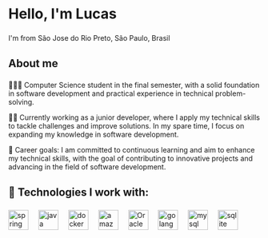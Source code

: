 <h1 align="left">Hello, I'm Lucas</h1>

###

<p align="left">I'm from São Jose do Rio Preto, São Paulo, Brasil</p>

###

<h2 align="left">About me</h2>

###

<p align="left">👨🏼‍🎓 Computer Science student in the final semester, with a solid foundation in software development and practical experience in technical problem-solving.

👨‍💻 Currently working as a junior developer, where I apply my technical skills to tackle challenges and improve solutions. In my spare time, I focus on expanding my knowledge in software development.

💼 Career goals: I am committed to continuous learning and aim to enhance my technical skills, with the goal of contributing to innovative projects and advancing in the field of software development.</p>

###

<h2 align="left">🔧 Technologies I work with:</h2>

###

<div align="left">
  <img src="https://cdn.jsdelivr.net/gh/devicons/devicon/icons/spring/spring-original.svg" height="40" alt="spring logo"  />
  <img width="12" />
  <img src="https://cdn.jsdelivr.net/gh/devicons/devicon/icons/java/java-original.svg" height="40" alt="java logo"  />
  <img width="12" />
  <img src="https://cdn.simpleicons.org/docker/FF2D20" height="40" alt="docker logo"  />
  <img width="12" />
  <img src="https://cdn.simpleicons.org/amazonwebservices/FF2D20" height="40" alt="amazonwebservices logo"  />
   <img width="12" />
  <img src="https://cdn.jsdelivr.net/gh/devicons/devicon@latest/icons/oracle/oracle-original.svg" height="40" alt="Oracle logo" />
  <img width="12" />
  <img src="https://cdn.jsdelivr.net/gh/devicons/devicon/icons/go/go-original.svg" height="40" alt="golang logo"  />
  <img width="12" />
  <img src="https://cdn.jsdelivr.net/gh/devicons/devicon/icons/mysql/mysql-original.svg" height="40" alt="mysql logo"  />
  <img width="12" />
  <img src="https://cdn.jsdelivr.net/gh/devicons/devicon/icons/sqlite/sqlite-original.svg" height="40" alt="sqlite logo"  />
</div>

###

<div align="left">

</div>

###
